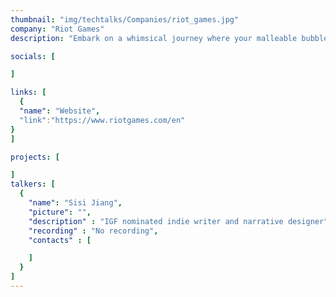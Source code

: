 ```yaml
---
thumbnail: "img/techtalks/Companies/riot_games.jpg"
company: "Riot Games"
description: "Embark on a whimsical journey where your malleable bubble gum avatar masters the art of transformation, morphing into various forms to navigate a world where the environment itself guides your path. Discover the enchanting mechanics of shape-shifting as you adapt to the ever-changing landscapes, turning each twist and turn into an adventure that tests the limits of your bubble-gummed ingenuity."

socials: [

]

links: [
  {
  "name": "Website",
  "link":"https://www.riotgames.com/en"
}
]

projects: [

]
talkers: [
  {
    "name": "Sisi Jiang",
    "picture": "",
    "description" : "IGF nominated indie writer and narrative designer",
    "recording" : "No recording",
    "contacts" : [

    ]
  }
]
---
```


